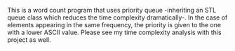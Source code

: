 This is a word count program that uses priority queue -inheriting an STL queue class which reduces the time complexity dramatically-. 
In the case of elements appearing in the same frequency, the priority is given to the one with a lower ASCII value.
Please see my time complexity analysis with this project as well. 
